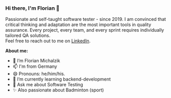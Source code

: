 ### Hi there, I'm Florian 👋

Passionate and self-taught software tester - since 2019. 
I am convinced that critical thinking and adaptation are the most important tools in quality assurance. 
Every project, every team, and every sprint requires individually tailored QA solutions.\
Feel free to reach out to me on [LinkedIn](www.linkedin.com/in/fmichalzik).

**About me:**
- 👨 I’m Florian Michalzik
- 📫 I'm from Germany
- 😄 Pronouns: he/him/his.
- 🌱 I’m currently learning backend-development
- 💬 Ask me about Software Testing
- ✨ Also passionate about Badminton (sport)

<!--
**fmichalzik/fmichalzik** is a ✨ _special_ ✨ repository because its `README.md` (this file) appears on your GitHub profile.

Here are some ideas to get you started:

- 🔭 I’m currently working on ...
- 🌱 I’m currently learning ...
- 👯 I’m looking to collaborate on ...
- 🤔 I’m looking for help with ...
- 💬 Ask me about ...
- 📫 How to reach me: ...
- 😄 Pronouns: ...
- ⚡ Fun fact: ...
-->
